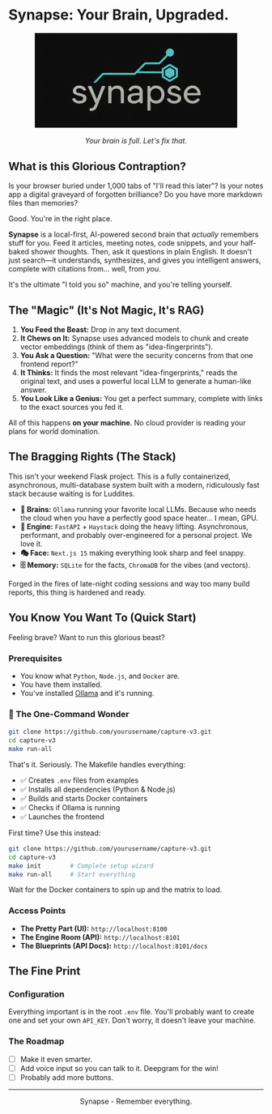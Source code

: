 # Synapse: Your Brain, Upgraded.

<div align="center">
  <img src="frontend/capture-v3/public/synapse-logo-2.png" alt="Synapse Logo" width="400" />
  
 *Your brain is full. Let's fix that.*
</div>

## What is this Glorious Contraption?

Is your browser buried under 1,000 tabs of "I'll read this later"? Is your notes app a digital graveyard of forgotten brilliance? Do you have more markdown files than memories?

Good. You're in the right place.

**Synapse** is a local-first, AI-powered second brain that *actually* remembers stuff for you. Feed it articles, meeting notes, code snippets, and your half-baked shower thoughts. Then, ask it questions in plain English. It doesn't just search—it understands, synthesizes, and gives you intelligent answers, complete with citations from... well, from *you*.

It's the ultimate "I told you so" machine, and you're telling yourself.

## The "Magic" (It's Not Magic, It's RAG)

1.  **You Feed the Beast:** Drop in any text document.
2.  **It Chews on It:** Synapse uses advanced models to chunk and create vector embeddings (think of them as "idea-fingerprints").
3.  **You Ask a Question:** "What were the security concerns from that one frontend report?"
4.  **It Thinks:** It finds the most relevant "idea-fingerprints," reads the original text, and uses a powerful local LLM to generate a human-like answer.
5.  **You Look Like a Genius:** You get a perfect summary, complete with links to the exact sources you fed it.

All of this happens **on your machine**. No cloud provider is reading your plans for world domination.

## The Bragging Rights (The Stack)

This isn't your weekend Flask project. This is a fully containerized, asynchronous, multi-database system built with a modern, ridiculously fast stack because waiting is for Luddites.

  * **🧠 Brains:** `Ollama` running your favorite local LLMs. Because who needs the cloud when you have a perfectly good space heater... I mean, GPU.
  * **🚀 Engine:** `FastAPI` + `Haystack` doing the heavy lifting. Asynchronous, performant, and probably over-engineered for a personal project. We love it.
  * **🎭 Face:** `Next.js 15` making everything look sharp and feel snappy.
  * **🗄️ Memory:** `SQLite` for the facts, `ChromaDB` for the vibes (and vectors).

Forged in the fires of late-night coding sessions and way too many build reports, this thing is hardened and ready.

## You Know You Want To (Quick Start)

Feeling brave? Want to run this glorious beast?

### Prerequisites

  * You know what `Python`, `Node.js`, and `Docker` are.
  * You have them installed.
  * You've installed [Ollama](https://ollama.ai/) and it's running.

### 🚀 The One-Command Wonder

```bash
git clone https://github.com/yourusername/capture-v3.git
cd capture-v3
make run-all
```

That's it. Seriously. The Makefile handles everything:
- ✅ Creates `.env` files from examples
- ✅ Installs all dependencies (Python & Node.js)
- ✅ Builds and starts Docker containers
- ✅ Checks if Ollama is running
- ✅ Launches the frontend

First time? Use this instead:
```bash
git clone https://github.com/yourusername/capture-v3.git
cd capture-v3
make init        # Complete setup wizard
make run-all     # Start everything
```

Wait for the Docker containers to spin up and the matrix to load.

### Access Points

  * **The Pretty Part (UI):** `http://localhost:8100`
  * **The Engine Room (API):** `http://localhost:8101`
  * **The Blueprints (API Docs):** `http://localhost:8101/docs`

## The Fine Print

### Configuration

Everything important is in the root `.env` file. You'll probably want to create one and set your own `API_KEY`. Don't worry, it doesn't leave your machine.

### The Roadmap

  * [ ] Make it even smarter.
  * [ ] Add voice input so you can talk to it. Deepgram for the win!
  * [ ] Probably add more buttons.

-----

<div align="center"\>
<strong\>Synapse</strong\> - Remember everything.
</div\> 
